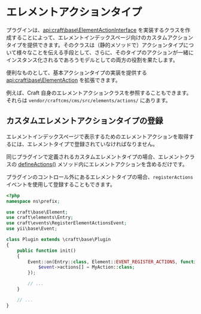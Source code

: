 # エレメントアクションタイプ

プラグインは、<api:craft\base\ElementActionInterface> を実装するクラスを作成することによって、エレメントインデックスページ向けのカスタムアクションタイプを提供できます。そのクラスは（静的メソッドで）アクションタイプについて様々なことを伝える手段として、さらに、そのタイプのアクションが一緒にインスタンス化されるであろうモデルとしての両方の役割を果たします。

便利なものとして、基本アクションタイプの実装を提供する <api:craft\base\ElementAction> を拡張できます。

例えば、Craft 自身のエレメントアクションクラスを参照することもできます。それらは `vendor/craftcms/cms/src/elements/actions/` にあります。

## カスタムエレメントアクションタイプの登録

エレメントインデックスページで表示するためのエレメントアクションを取得するには、エレメントタイプで登録されていなければなりません。

同じプラグインで定義されるカスタムエレメントタイプの場合、エレメントクラスの [defineActions()](element-types.md#index-page-actions) メソッド内にエレメントアクションを含めるだけです。

プラグインのコントロール外にあるエレメントタイプの場合、`registerActions` イベントを使用して登録することもできます。

```php
<?php
namespace ns\prefix;

use craft\base\Element;
use craft\elements\Entry;
use craft\events\RegisterElementActionsEvent;
use yii\base\Event;

class Plugin extends \craft\base\Plugin
{
    public function init()
    {
        Event::on(Entry::class, Element::EVENT_REGISTER_ACTIONS, function(RegisterElementActionsEvent $event) {
            $event->actions[] = MyAction::class;
        });

        // ...
    }

    // ...
}
```

